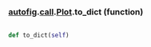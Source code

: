 ### [autofig](autofig.md).[call](autofig.call.md).[Plot](autofig.call.Plot.md).to_dict (function)


```py

def to_dict(self)

```


